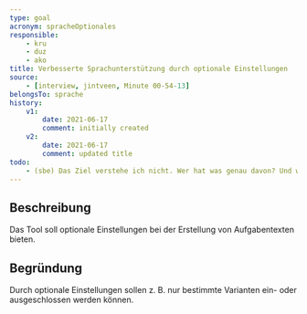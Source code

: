 ```yaml
---
type: goal
acronym: spracheOptionales
responsible: 
    - kru
    - duz
    - ako
title: Verbesserte Sprachunterstützung durch optionale Einstellungen
source:
    - [interview, jintveen, Minute 00-54-13]
belongsTo: sprache
history:
    v1:
        date: 2021-06-17
        comment: initially created
    v2:
        date: 2021-06-17
        comment: updated title
todo: 
    - (sbe) Das Ziel verstehe ich nicht. Wer hat was genau davon? Und was sind "bestimmte Varianten"?
---
```


## Beschreibung

Das Tool soll optionale Einstellungen bei der Erstellung von Aufgabentexten bieten.

## Begründung

Durch optionale Einstellungen sollen z. B. nur bestimmte Varianten ein- oder ausgeschlossen werden können. 
